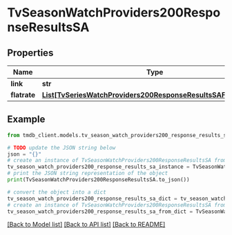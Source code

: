 # TvSeasonWatchProviders200ResponseResultsSA


## Properties

Name | Type | Description | Notes
------------ | ------------- | ------------- | -------------
**link** | **str** |  | [optional] 
**flatrate** | [**List[TvSeriesWatchProviders200ResponseResultsSAFlatrateInner]**](TvSeriesWatchProviders200ResponseResultsSAFlatrateInner.md) |  | [optional] 

## Example

```python
from tmdb_client.models.tv_season_watch_providers200_response_results_sa import TvSeasonWatchProviders200ResponseResultsSA

# TODO update the JSON string below
json = "{}"
# create an instance of TvSeasonWatchProviders200ResponseResultsSA from a JSON string
tv_season_watch_providers200_response_results_sa_instance = TvSeasonWatchProviders200ResponseResultsSA.from_json(json)
# print the JSON string representation of the object
print(TvSeasonWatchProviders200ResponseResultsSA.to_json())

# convert the object into a dict
tv_season_watch_providers200_response_results_sa_dict = tv_season_watch_providers200_response_results_sa_instance.to_dict()
# create an instance of TvSeasonWatchProviders200ResponseResultsSA from a dict
tv_season_watch_providers200_response_results_sa_from_dict = TvSeasonWatchProviders200ResponseResultsSA.from_dict(tv_season_watch_providers200_response_results_sa_dict)
```
[[Back to Model list]](../README.md#documentation-for-models) [[Back to API list]](../README.md#documentation-for-api-endpoints) [[Back to README]](../README.md)


